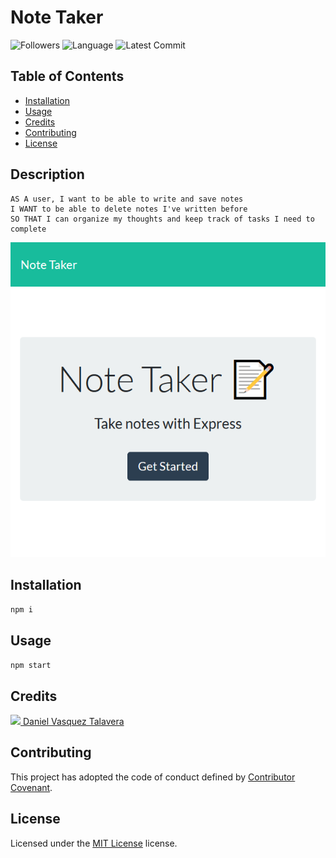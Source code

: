 # Note Taker 
![Followers](https://img.shields.io/github/followers/DVasquez4155?style=social) ![Language](https://img.shields.io/github/languages/top/DVasquez4155/Note-Taker) ![Latest Commit](https://img.shields.io/github/last-commit/DVasquez4155/Note-Taker)
## Table of Contents
* [Installation](#Installation)
* [Usage](#Usage)
* [Credits](#Credits)
* [Contributing](#Contributing)
* [License](#License)
## Description
```
AS A user, I want to be able to write and save notes
I WANT to be able to delete notes I've written before
SO THAT I can organize my thoughts and keep track of tasks I need to complete
```

[![Image that shows the project](./assets/img/icon.png)](#)

## Installation
```npm i```
## Usage
```npm start```
## Credits
[<img src="https://avatars0.githubusercontent.com/u/22107830?v=4" width="50"/> Daniel Vasquez Talavera](https://github.com/DVasquez4155)
## Contributing
This project has adopted the code of conduct defined by [Contributor Covenant](https://www.contributor-covenant.org/version/2/0/code_of_conduct/).
## License
Licensed under the [MIT License](https://choosealicense.com/licenses/mit/) license.